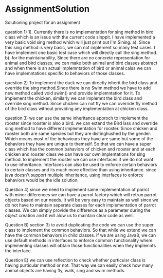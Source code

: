 # AssignmentSolution
Solutioning project for an assignment


question 1)
  1). Currently there is no implementation for sing method in bird class  which is an issue with the current code sinppit. I have implemented a         very basic void sing method which will just print out I'm Sining.
    a). Since this sing method is very basic,  we can not implement so many test cases. I have implement one basic test case which will directly call the sing method.
    b). for the maintainability, Since there are no concrete representation for animal and bird classes, we can make both animal and bird classes abstract and when there is an actual implemntation of bird or animal calss we can have implemntations specific to behaviors of those classes.


question 2)
  To implement the duck we can directly inherit the bird class and override the sing method.Since there is no Swim method we have to add new method called void swim() and provide implemntation for it.
  To implement the chicken, similarly we can implemnt the bird class and override sing method. Since chicken can not fly we can override fly method of the bird class without providing any implementation at chicken class.
  
question 3)
  we can use the same inheritance approch to implement the rooster since rooster is also a bird. we can extend the Bird lass and override sing method to have different implementation for rooster.
  Since chicken and rooster both are same species but they are distinghushed by the gender. Which means most of the behaviours they have are same but some of the behaviors they have are unique to themself. So that we can have a super class which has the common bahaviors of chicken and rooster and at each chicken and rooster class we can have our own implentations for sing method.
  to implement the rooster we can use interfaces if we do not want to use inheritance. Interfaces can also be used to enforce certain behaviors to certain classes and its much more effective than using inheritance. since java doesn't support multiple inheritance, using interfaces to enforce bahaviors would be the idle solution.

Question 4)
  since we need to implement same implementation of parrot with minor differences we can have a parrot factory which will retrun parrot objects based on our needs. It will be very easy to maintain as well since we do not have to maintain seperate classes for each implementation of parrot classes. We can simply provide the difference as a parameter during the object creation and it will alow us to maintain clear code as well.


Question B)
  section 3) to avoid duplicating the code we can use the super class to implement the common behaviors. So that while we extend we can have the common behaviors in child classes.
  if we are using Java8, we can use default methods in interfaces to enforce common functionality where  implementing classes will obtain those functionalities when they implemnts the interface.
  
  Question E)
   we can use reflection to check whether purticular class is having purticular method or not. That way we can easily check how many animal objects are having fly, walk, sing and swim methods.
